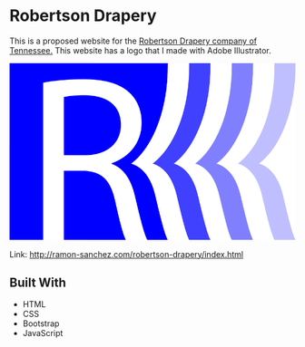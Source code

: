 # Robertson Drapery

This is a proposed website for the [Robertson Drapery company of Tennessee.](https://songwright.github.io/robertson-drapery/) This website has a logo that I made with Adobe Illustrator.

![alt text](./img/logo.png "Logo")

Link: http://ramon-sanchez.com/robertson-drapery/index.html

## Built With
* HTML
* CSS
* Bootstrap
* JavaScript

